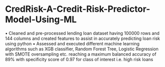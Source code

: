 # CredRisk-A-Credit-Risk-Predictor-Model-Using-ML
• Cleaned and pre-processed lending loan dataset having 100000 rows and 144 columns and created features to assist in accurately predicting loan risk using python
• Assessed and executed different machine learning algorithms such as XGB classifier, Random Forest Tree, Logistic Regression with SMOTE oversampling etc. reaching a maximum balanced accuracy of 89% with specificity score of 0.97 for class of interest i.e. high risk loans
